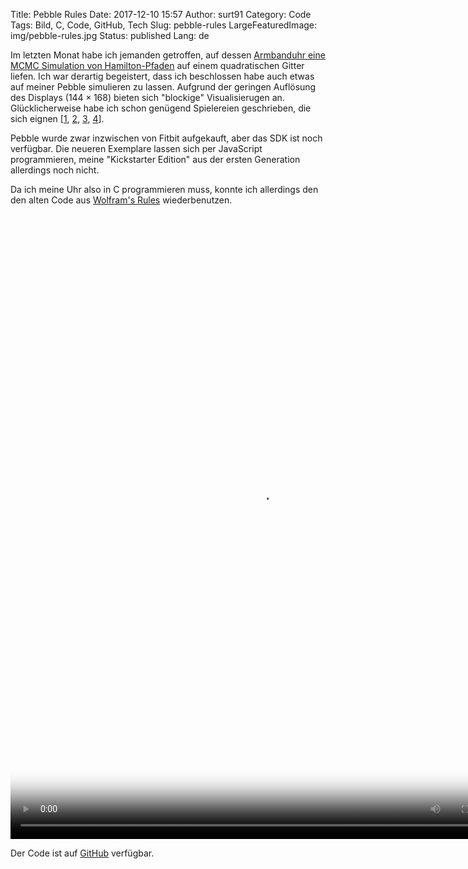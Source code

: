 Title: Pebble Rules
Date: 2017-12-10 15:57
Author: surt91
Category: Code
Tags: Bild, C, Code, GitHub, Tech
Slug: pebble-rules
LargeFeaturedImage: img/pebble-rules.jpg
Status: published
Lang: de

Im letzten Monat habe ich jemanden getroffen, auf dessen [Armbanduhr eine MCMC Simulation von Hamilton-Pfaden](http://clisby.net/projects/pebble_app/)
auf einem quadratischen Gitter liefen. Ich war derartig begeistert, dass ich
beschlossen habe auch etwas auf meiner Pebble simulieren zu lassen. Aufgrund
der geringen Auflösung des Displays ($144 \times 168$) bieten sich "blockige"
Visualisierugen an. Glücklicherweise habe ich schon genügend Spielereien
geschrieben, die sich eignen
[[1]({filename}/labyrinthartiger-zellularer-automat.md),
    [2](depth-first-search-und-labyrinthe.md),
    [3](rule-90.md),
    [4](conways-game-of-life.md)].

Pebble wurde zwar inzwischen von Fitbit aufgekauft, aber das SDK ist noch
verfügbar. Die neueren Exemplare lassen sich per JavaScript programmieren,
meine "Kickstarter Edition" aus der ersten Generation allerdings noch nicht.

Da ich meine Uhr also in C programmieren muss, konnte ich allerdings den
den alten Code aus [Wolfram's Rules]({filename}/rule-90.md) wiederbenutzen.

<video controls loop autoplay poster="/img/pebble-rules.jpg" width="800" height="1000" class="fixed-size-800">
<source src="/vid/pebble-rules.mp4" type="video/mp4">
Your browser does not support the video tag.
</video>

Der Code ist auf [GitHub](https://github.com/surt91/pebble-wolfram) verfügbar.
